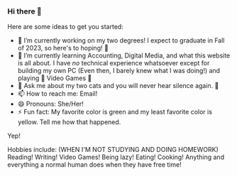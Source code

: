### Hi there 👋

Here are some ideas to get you started:

- 🔭 I’m currently working on my two degrees! I expect to graduate in Fall of 2023, so here's to hoping! 🤞
- 🌱 I’m currently learning Accounting, Digital Media, and what this website is all about. I have _no_ technical experience whatsoever except for building my own PC (Even then, I barely knew what I was doing!) and playing 🌟 Video Games 🌟
- 💬 Ask me about my two cats and you will never hear silence again. 🤫
- 📫 How to reach me: Email!
- 😄 Pronouns: She/Her!
- ⚡ Fun fact: My favorite color is green and my least favorite color is yellow. Tell me how that happened.

Yep!

Hobbies include: (WHEN I'M NOT STUDYING AND DOING HOMEWORK) Reading! Writing! Video Games! Being lazy! Eating! Cooking! Anything and everything a normal human does when they have free time!
